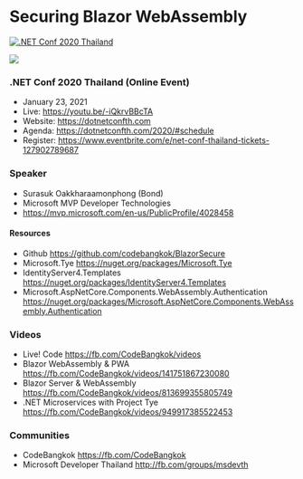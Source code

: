 # Securing Blazor WebAssembly

[![.NET Conf 2020 Thailand](https://img.youtube.com/vi/iQkrvBBcTA/0.jpg)](https://www.youtube.com/watch?v=iQkrvBBcTA)

[![](http://img.youtube.com/vi/-iQkrvBBcTA/0.jpg)](http://www.youtube.com/watch?v=-iQkrvBBcTA "")

### .NET Conf 2020 Thailand (Online Event) 
- January 23, 2021
- Live: https://youtu.be/-iQkrvBBcTA
- Website: https://dotnetconfth.com
- Agenda: https://dotnetconfth.com/2020/#schedule
- Register: https://www.eventbrite.com/e/net-conf-thailand-tickets-127902789687

### Speaker
- Surasuk Oakkharaamonphong (Bond)
- Microsoft MVP Developer Technologies
- https://mvp.microsoft.com/en-us/PublicProfile/4028458

#### Resources
- Github https://github.com/codebangkok/BlazorSecure
- Microsoft.Tye https://nuget.org/packages/Microsoft.Tye
- IdentityServer4.Templates https://nuget.org/packages/IdentityServer4.Templates
- Microsoft.AspNetCore.Components.WebAssembly.Authentication https://nuget.org/packages/Microsoft.AspNetCore.Components.WebAssembly.Authentication

### Videos
- Live! Code https://fb.com/CodeBangkok/videos
- Blazor WebAssembly & PWA https://fb.com/CodeBangkok/videos/141751867230080
- Blazor Server & WebAssembly https://fb.com/CodeBangkok/videos/813699355805749
- .NET Microservices with Project Tye https://fb.com/CodeBangkok/videos/949917385522453

### Communities
- CodeBangkok https://fb.com/CodeBangkok
- Microsoft Developer Thailand http://fb.com/groups/msdevth